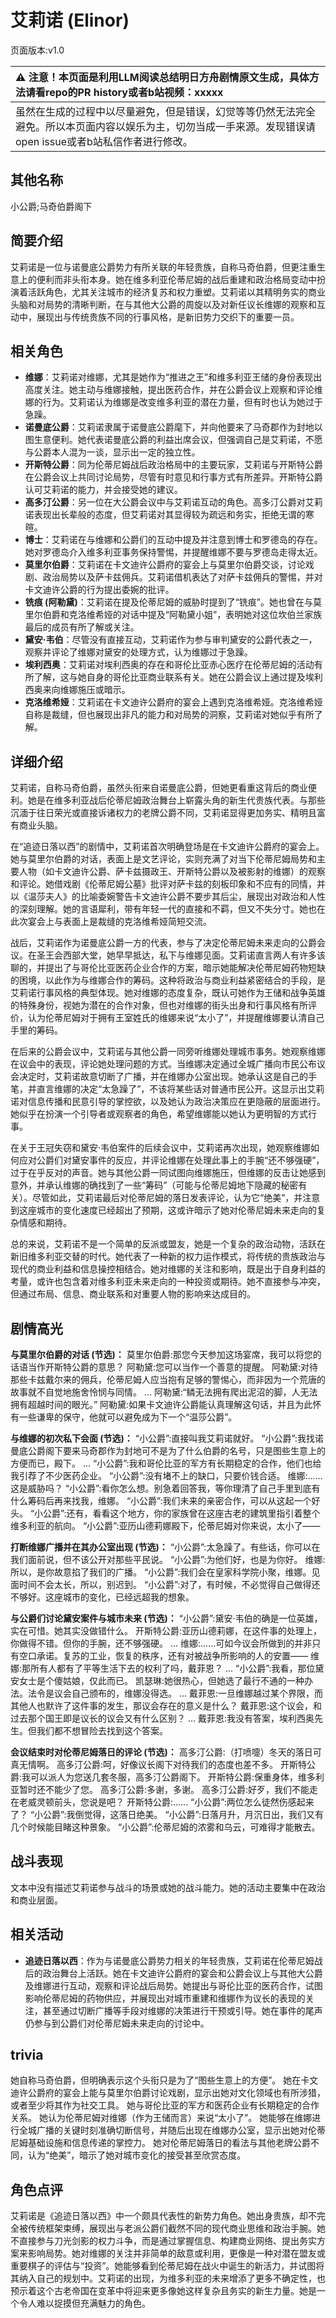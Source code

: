 # 艾莉诺 (Elinor)
页面版本:v1.0
 

| :warning: 注意！本页面是利用LLM阅读总结明日方舟剧情原文生成，具体方法请看repo的PR history或者b站视频：xxxxx           |
|:----------------------------|
| 虽然在生成的过程中以尽量避免，但是错误，幻觉等等仍然无法完全避免。所以本页面内容以娱乐为主，切勿当成一手来源。发现错误请open issue或者b站私信作者进行修改。|



## 其他名称
小公爵;马奇伯爵阁下
## 简要介绍
艾莉诺是一位与诺曼底公爵势力有所关联的年轻贵族，自称马奇伯爵，但更注重生意上的便利而非头衔本身。她在维多利亚伦蒂尼姆的战后重建和政治格局变动中扮演着活跃角色，尤其关注城市的经济复苏和权力重塑。艾莉诺以其精明务实的商业头脑和对局势的清晰判断，在与其他大公爵的周旋以及对新任议长维娜的观察和互动中，展现出与传统贵族不同的行事风格，是新旧势力交织下的重要一员。
## 相关角色
-   **维娜**：艾莉诺对维娜，尤其是她作为“推进之王”和维多利亚王储的身份表现出高度关注。她主动与维娜接触，提出医药合作，并在公爵会议上观察和评论维娜的行为。艾莉诺认为维娜是改变维多利亚的潜在力量，但有时也认为她过于急躁。
-   **诺曼底公爵**：艾莉诺隶属于诺曼底公爵麾下，并向他要来了马奇郡作为封地以图生意便利。她代表诺曼底公爵的利益出席会议，但强调自己是艾莉诺，不愿与公爵本人混为一谈，显示出一定的独立性。
-   **开斯特公爵**：同为伦蒂尼姆战后政治格局中的主要玩家，艾莉诺与开斯特公爵在公爵会议上共同讨论局势，尽管有时意见和行事方式有所差异。开斯特公爵认可艾莉诺的能力，并会接受她的建议。
-   **高多汀公爵**：另一位在大公爵会议中与艾莉诺互动的角色。高多汀公爵对艾莉诺表现出长辈般的态度，但艾莉诺对其显得较为疏远和务实，拒绝无谓的寒暄。
-   **博士**：艾莉诺在与维娜和公爵们的互动中提及并注意到博士和罗德岛的存在。她对罗德岛介入维多利亚事务保持警惕，并提醒维娜不要与罗德岛走得太近。
-   **莫里尔伯爵**：艾莉诺在卡文迪许公爵府的宴会上与莫里尔伯爵交谈，讨论戏剧、政治局势以及萨卡兹佣兵。艾莉诺借机表达了对萨卡兹佣兵的警惕，并对卡文迪许公爵的行为提出委婉的批评。
-   **铣痕 (阿勒黛)**：艾莉诺在提及伦蒂尼姆的威胁时提到了“铣痕”。她也曾在与莫里尔伯爵和克洛维希娅的对话中提及“阿勒黛小姐”，表明她对这位坎伯兰家族最后的成员有所了解或关注。
-   **黛安·韦伯**：尽管没有直接互动，艾莉诺作为参与审判黛安的公爵代表之一，观察并评论了维娜对黛安的处理方式，认为维娜过于急躁。
-   **埃利西奥**：艾莉诺对埃利西奥的存在和哥伦比亚赤心医疗在伦蒂尼姆的活动有所了解，这与她自身的哥伦比亚商业联系有关。她在公爵会议上通过提及埃利西奥来向维娜施压或暗示。
-   **克洛维希娅**：艾莉诺在卡文迪许公爵府的宴会上遇到克洛维希娅。克洛维希娅自称是裁缝，但也展现出非凡的能力和对局势的洞察，艾莉诺对她似乎有所了解。
## 详细介绍
艾莉诺，自称马奇伯爵，虽然头衔来自诺曼底公爵，但她更看重这背后的商业便利。她是在维多利亚战后伦蒂尼姆政治舞台上崭露头角的新生代贵族代表。与那些沉湎于往日荣光或直接诉诸权力的老牌公爵不同，艾莉诺显得更加务实、精明且富有商业头脑。

在“追迹日落以西”的剧情中，艾莉诺首次明确登场是在卡文迪许公爵府的宴会上。她与莫里尔伯爵的对话，表面上是文艺评论，实则充满了对当下伦蒂尼姆局势和主要人物（如卡文迪许公爵、萨卡兹摄政王、开斯特公爵以及被影射的维娜）的观察和评论。她借戏剧《伦蒂尼姆公墓》批评对萨卡兹的刻板印象和不应有的同情，并以《温莎夫人》的比喻委婉警告卡文迪许公爵不要步其后尘，展现出对政治和人性的深刻理解。她的言语犀利，带有年轻一代的直接和不羁，但又不失分寸。她也在此次宴会上与表面上是裁缝的克洛维希娅简短交流。

战后，艾莉诺作为诺曼底公爵一方的代表，参与了决定伦蒂尼姆未来走向的公爵会议。在圣王会西部大堂，她早早抵达，私下与维娜见面。艾莉诺直言两人有许多该聊的，并提出了与哥伦比亚医药企业合作的方案，暗示她能解决伦蒂尼姆药物短缺的困境，以此作为与维娜合作的筹码。这种将政治与商业利益紧密结合的手段，是艾莉诺行事风格的典型体现。她对维娜的态度复杂，既认可她作为王储和战争英雄的特殊身份，视她为潜在的合作对象，但也对维娜的街头出身和行事风格有所评价，认为伦蒂尼姆对于拥有王室姓氏的维娜来说“太小了”，并提醒维娜要认清自己手里的筹码。

在后来的公爵会议中，艾莉诺与其他公爵一同旁听维娜处理城市事务。她观察维娜在议会中的表现，评论她处理问题的方式。当维娜决定通过全城广播向市民公布议会决定时，艾莉诺故意切断了广播，并在维娜办公室出现。她承认这是自己的手笔，并直言维娜的决定“太急躁了”，不该将某些话对普通市民公开。这显示出艾莉诺对信息传播和民意引导的掌控欲，以及她认为政治决策应在更隐蔽的层面进行。她似乎在扮演一个引导者或观察者的角色，希望维娜能以她认为更明智的方式行事。

在关于王冠失窃和黛安·韦伯案件的后续会议中，艾莉诺再次出现，她观察维娜如何应对公爵们对黛安事件的反应，并评论维娜在处理此事上的手腕“还不够强硬”，过于在乎反对的声音。她与其他公爵一同试图向维娜施压，但维娜的反击让她感到意外，并承认维娜的确找到了一些“筹码”（可能与伦蒂尼姆地下隐藏的秘密有关）。尽管如此，艾莉诺最后对伦蒂尼姆的落日发表评论，认为它“绝美”，并注意到这座城市的变化速度已经超出了预期，这或许暗示了她对伦蒂尼姆未来走向的复杂情感和期待。

总的来说，艾莉诺不是一个简单的反派或盟友，她是一个复杂的政治动物，活跃在新旧维多利亚交替的时代。她代表了一种新的权力运作模式，将传统的贵族政治与现代的商业利益和信息操控相结合。她对维娜的关注和影响，既是出于自身利益的考量，或许也包含着对维多利亚未来走向的一种投资或期待。她不直接参与冲突，但通过布局、信息、商业联系和对重要人物的影响来达成目的。
## 剧情高光
**与莫里尔伯爵的对话 (节选)：**
莫里尔伯爵:那您今天参加这场宴席，我可以将您的话语当作开斯特公爵的意思？
阿勒黛:您可以当作一个善意的提醒。
阿勒黛:对待那些卡兹戴尔来的佣兵，伦蒂尼姆人应当抱有足够的警惕心，而非因为一个荒唐的故事就不自觉地施舍怜悯与同情。
...
阿勒黛:“鳞无法拥有爬出泥沼的脚，人无法拥有超越时间的眼光。”
阿勒黛:如果卡文迪许公爵能认真理解这句话，并且为此怀有一些谦卑的保守，他就可以避免成为下一个“温莎公爵”。

**与维娜的初次私下会面 (节选)：**
“小公爵”:直接叫我艾莉诺就好。
“小公爵”:我找诺曼底公爵阁下要来马奇郡作为封地可不是为了什么伯爵的名号，只是图些生意上的方便而已，殿下。
...
“小公爵”:我和哥伦比亚的军方有长期稳定的合作，他们也给我引荐了不少医药企业。
“小公爵”:没有堵不上的缺口，只要价钱合适。
维娜:......这是威胁吗？
“小公爵”:看你怎么想。别急着回答我，等你理清了自己手里到底有什么筹码后再来找我，维娜。
“小公爵”:我们未来的亲密合作，可以从这起一个好头。
“小公爵”:还有，看看这个地方，你的家族曾在这座古老的建筑里指引着整个维多利亚的航向。
“小公爵”:亚历山德莉娜殿下，伦蒂尼姆对你来说，太小了——

**打断维娜广播并在其办公室出现 (节选)：**
“小公爵”:太急躁了。有些话，你可以在我们面前说，但不该公开对那些平民说。
“小公爵”:为他们好，也是为你好。
维娜:所以，是你故意掐了我们的广播。
“小公爵”:我们会在皇家科学院小聚，维娜。见面时间不会太长，所以，别迟到。
“小公爵”:对了，有时候，不必觉得自己做得还不够好。这座城市的变化，已经远超我的想象。

**与公爵们讨论黛安案件与城市未来 (节选)：**
“小公爵”:黛安·韦伯的确是一位英雄，实在可惜。她其实没做错什么。
开斯特公爵:亚历山德莉娜，在这件事的处理上，你做得不错。但你的手腕，还不够强硬。
...
维娜:......可如今议会所做到的并非只有空口承诺。复苏的工业，恢复的秩序，还有对被战争所影响的人的安置——
维娜:那所有人都有了平等生活下去的权利了吗，戴菲恩？
...
“小公爵”:我看，那位黛安女士是个傻姑娘，仅此而已。
凯瑟琳:她很热心，但她选了最行不通的一种办法。法令是议会自己颁布的，维娜没得选。
...
戴菲恩:一旦维娜越过某个界限，而其他人也默许了这件事的发生，那议会存在的意义是什么？
戴菲恩:这个议会，和过去那个国王即是议长的议会又有什么区别？
...
戴菲恩:我没有答案，埃利西奥先生。但我们都不想冒险去找到这个答案。

**会议结束时对伦蒂尼姆落日的评论 (节选)：**
高多汀公爵:（打喷嚏）冬天的落日可真无情啊。
高多汀公爵:呵，好像议长阁下对待我们的态度也差不多。
开斯特公爵:我可以派人为您送几套冬服，高多汀公爵阁下。
开斯特公爵:保重身体，维多利亚暂时还不能少了您。
高多汀公爵:多谢，多谢。
高多汀公爵:好歹，我们不能走在老威灵顿前头，您说是吧？
开斯特公爵:......
“小公爵”:两位怎么徒然伤感起来了？
“小公爵”:我倒觉得，这落日绝美。
“小公爵”:日落月升，月沉日出，我们又有几个时候能目睹这种景象。
“小公爵”:伦蒂尼姆的浓雾和乌云，可难得才能散去。
## 战斗表现
文本中没有描述艾莉诺参与战斗的场景或她的战斗能力。她的活动主要集中在政治和商业层面。
## 相关活动
-   **追迹日落以西**：作为与诺曼底公爵势力相关的年轻贵族，艾莉诺在伦蒂尼姆战后的政治舞台上活跃。她在卡文迪许公爵府的宴会和公爵会议上与其他大公爵及维娜进行互动，观察和评论战后局势。她提出与哥伦比亚的医药合作，试图影响伦蒂尼姆的药物供应，并展现出对城市重建和维娜作为议长的表现的关注，甚至通过切断广播等手段对维娜的决策进行干预或引导。她在事件的尾声仍参与到公爵们对伦蒂尼姆未来走向的讨论中。
## trivia
她自称马奇伯爵，但明确表示这个头衔只是为了“图些生意上的方便”。
她在卡文迪许公爵府的宴会上能与莫里尔伯爵讨论戏剧，显示出她对文化领域也有所涉猎，或者至少将其作为社交工具。
她与哥伦比亚的军方和医药企业有长期稳定的合作关系。
她认为伦蒂尼姆对维娜（作为王储而言）来说“太小了”。
她能够在维娜进行全城广播的关键时刻准确切断信号，并随后出现在维娜办公室，显示出她对伦蒂尼姆基础设施和信息传递的掌控力。
她对伦蒂尼姆落日的看法与其他老牌公爵不同，认为“绝美”，暗示了她对城市变化的接受甚至欣赏态度。
## 角色点评
艾莉诺是《追迹日落以西》中一个颇具代表性的新势力角色。她出身贵族，却不完全被传统框架束缚，展现出与老派公爵们截然不同的现代商业思维和政治手腕。她不直接参与刀光剑影的权力斗争，而是通过掌握信息、构建商业网络、提出务实方案来影响局势。她对维娜的关注并非简单的敌意或利用，更像是一种对潜在盟友或重要棋子的评估与“投资”。她能够看到伦蒂尼姆在战火中诞生的新活力，并试图将其纳入自己的规划中。艾莉诺的出现，为维多利亚的未来增添了更多不确定性，也预示着这个古老帝国在变革中将迎来更多像她这样复杂且务实的新生力量。她是一个令人难以捉摸但充满魅力的角色。
